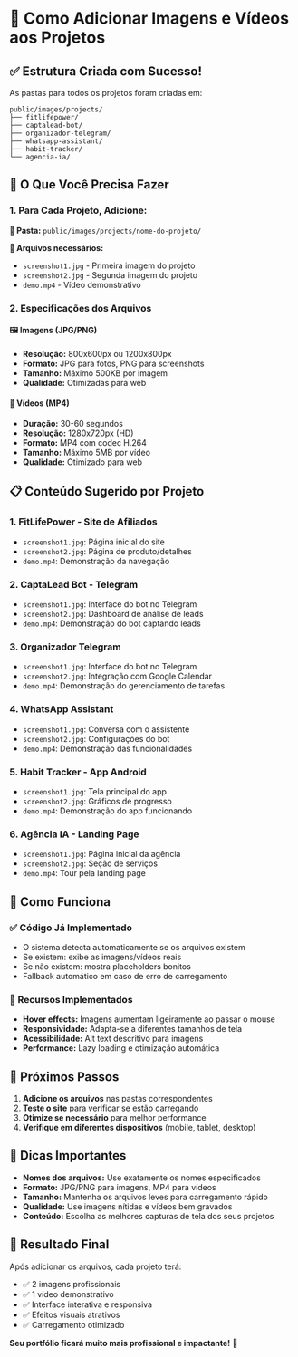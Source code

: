 # 📸 Como Adicionar Imagens e Vídeos aos Projetos

## ✅ **Estrutura Criada com Sucesso!**

As pastas para todos os projetos foram criadas em:

```
public/images/projects/
├── fitlifepower/
├── captalead-bot/
├── organizador-telegram/
├── whatsapp-assistant/
├── habit-tracker/
└── agencia-ia/
```

## 🎯 **O Que Você Precisa Fazer**

### **1. Para Cada Projeto, Adicione:**

**📁 Pasta:** `public/images/projects/nome-do-projeto/`

**📄 Arquivos necessários:**

- `screenshot1.jpg` - Primeira imagem do projeto
- `screenshot2.jpg` - Segunda imagem do projeto
- `demo.mp4` - Vídeo demonstrativo

### **2. Especificações dos Arquivos**

#### **🖼️ Imagens (JPG/PNG)**

- **Resolução:** 800x600px ou 1200x800px
- **Formato:** JPG para fotos, PNG para screenshots
- **Tamanho:** Máximo 500KB por imagem
- **Qualidade:** Otimizadas para web

#### **🎥 Vídeos (MP4)**

- **Duração:** 30-60 segundos
- **Resolução:** 1280x720px (HD)
- **Formato:** MP4 com codec H.264
- **Tamanho:** Máximo 5MB por vídeo
- **Qualidade:** Otimizado para web

## 📋 **Conteúdo Sugerido por Projeto**

### **1. FitLifePower - Site de Afiliados**

- `screenshot1.jpg`: Página inicial do site
- `screenshot2.jpg`: Página de produto/detalhes
- `demo.mp4`: Demonstração da navegação

### **2. CaptaLead Bot - Telegram**

- `screenshot1.jpg`: Interface do bot no Telegram
- `screenshot2.jpg`: Dashboard de análise de leads
- `demo.mp4`: Demonstração do bot captando leads

### **3. Organizador Telegram**

- `screenshot1.jpg`: Interface do bot no Telegram
- `screenshot2.jpg`: Integração com Google Calendar
- `demo.mp4`: Demonstração do gerenciamento de tarefas

### **4. WhatsApp Assistant**

- `screenshot1.jpg`: Conversa com o assistente
- `screenshot2.jpg`: Configurações do bot
- `demo.mp4`: Demonstração das funcionalidades

### **5. Habit Tracker - App Android**

- `screenshot1.jpg`: Tela principal do app
- `screenshot2.jpg`: Gráficos de progresso
- `demo.mp4`: Demonstração do app funcionando

### **6. Agência IA - Landing Page**

- `screenshot1.jpg`: Página inicial da agência
- `screenshot2.jpg`: Seção de serviços
- `demo.mp4`: Tour pela landing page

## 🔧 **Como Funciona**

### **✅ Código Já Implementado**

- O sistema detecta automaticamente se os arquivos existem
- Se existem: exibe as imagens/vídeos reais
- Se não existem: mostra placeholders bonitos
- Fallback automático em caso de erro de carregamento

### **🎨 Recursos Implementados**

- **Hover effects:** Imagens aumentam ligeiramente ao passar o mouse
- **Responsividade:** Adapta-se a diferentes tamanhos de tela
- **Acessibilidade:** Alt text descritivo para imagens
- **Performance:** Lazy loading e otimização automática

## 🚀 **Próximos Passos**

1. **Adicione os arquivos** nas pastas correspondentes
2. **Teste o site** para verificar se estão carregando
3. **Otimize se necessário** para melhor performance
4. **Verifique em diferentes dispositivos** (mobile, tablet, desktop)

## 📝 **Dicas Importantes**

- **Nomes dos arquivos:** Use exatamente os nomes especificados
- **Formato:** JPG/PNG para imagens, MP4 para vídeos
- **Tamanho:** Mantenha os arquivos leves para carregamento rápido
- **Qualidade:** Use imagens nítidas e vídeos bem gravados
- **Conteúdo:** Escolha as melhores capturas de tela dos seus projetos

## 🎉 **Resultado Final**

Após adicionar os arquivos, cada projeto terá:

- ✅ 2 imagens profissionais
- ✅ 1 vídeo demonstrativo
- ✅ Interface interativa e responsiva
- ✅ Efeitos visuais atrativos
- ✅ Carregamento otimizado

**Seu portfólio ficará muito mais profissional e impactante!** 🚀
